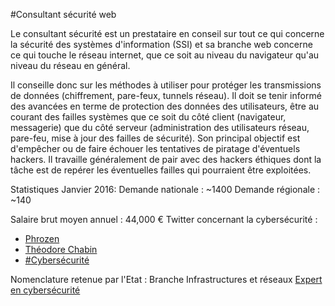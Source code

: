 #Consultant sécurité web

Le consultant sécurité est un prestataire en conseil sur tout ce qui concerne la sécurité des systèmes d'information (SSI) et sa branche web concerne ce qui touche le réseau internet, que ce soit au niveau du navigateur qu'au niveau du réseau en général.

Il conseille donc sur les méthodes à utiliser pour protéger les transmissions de données (chiffrement, pare-feux, tunnels réseau). Il doit se tenir informé des avancées en terme de protection des données des utilisateurs, être au courant des failles systèmes que ce soit du côté client (navigateur, messagerie) que du côté serveur (administration des utilisateurs réseau, pare-feu, mise à jour des failles de sécurité). Son principal objectif est d'empêcher ou de faire échouer les tentatives de piratage d'éventuels hackers.
Il travaille généralement de pair avec des hackers éthiques dont la tâche est de repérer les éventuelles failles qui pourraient être exploitées.

Statistiques Janvier 2016:
Demande nationale : ~1400
Demande régionale : ~140

Salaire brut moyen annuel : 44,000 €
Twitter concernant la cybersécurité :

* [Phrozen](https://twitter.com/phrozensoft)
* [Théodore Chabin](https://twitter.com/teodorcbn)
* [#Cybersécurité](https://twitter.com/hashtag/Cybers%C3%A9curit%C3%A9?src=hash)

Nomenclature retenue par l'Etat : Branche Infrastructures et réseaux [Expert en cybersécurité](http://www.metiers.internet.gouv.fr/metier/expert-en-cybersecurite)